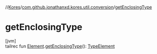 //[Kores](../../index.md)/[com.github.jonathanxd.kores.util.conversion](index.md)/[getEnclosingType](get-enclosing-type.md)

# getEnclosingType

[jvm]\
tailrec fun [Element](https://docs.oracle.com/javase/8/docs/api/javax/lang/model/element/Element.html).[getEnclosingType](get-enclosing-type.md)(): [TypeElement](https://docs.oracle.com/javase/8/docs/api/javax/lang/model/element/TypeElement.html)
